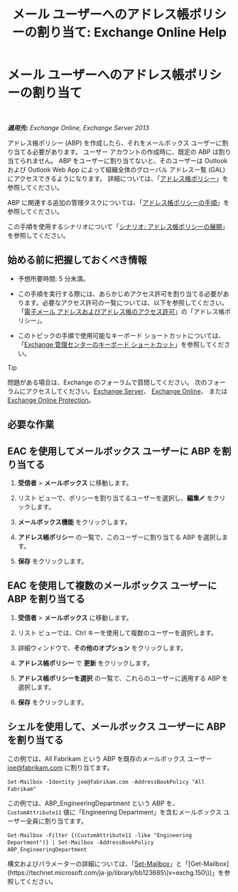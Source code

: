 ﻿---
title: 'メール ユーザーへのアドレス帳ポリシーの割り当て: Exchange Online Help'
TOCTitle: メール ユーザーへのアドレス帳ポリシーの割り当て
ms:assetid: bdfe6575-24c0-47d0-9cfb-ece910db248b
ms:mtpsurl: https://technet.microsoft.com/ja-jp/library/Hh529942(v=EXCHG.150)
ms:contentKeyID: 49896447
ms.date: 05/22/2018
mtps_version: v=EXCHG.150
ms.translationtype: HT
---

# メール ユーザーへのアドレス帳ポリシーの割り当て

 

_**適用先:** Exchange Online, Exchange Server 2013_

アドレス帳ポリシー (ABP) を作成したら、それをメールボックス ユーザーに割り当てる必要があります。 ユーザー アカウントの作成時に、既定の ABP は割り当てられません。 ABP をユーザーに割り当てないと、そのユーザーは Outlook および Outlook Web App によって組織全体のグローバル アドレス一覧 (GAL) にアクセスできるようになります。 詳細については、「[アドレス帳ポリシー](address-book-policies-exchange-2013-help.md)」を参照してください。

ABP に関連する追加の管理タスクについては、「[アドレス帳ポリシーの手順](address-book-policy-procedures-exchange-2013-help.md)」を参照してください。

この手順を使用するシナリオについて「[シナリオ: アドレス帳ポリシーの展開](scenario-deploying-address-book-policies-exchange-2013-help.md)」を参照してください。

## 始める前に把握しておくべき情報

  - 予想所要時間: 5 分未満。

  - この手順を実行する際には、あらかじめアクセス許可を割り当てる必要があります。必要なアクセス許可の一覧については、以下を参照してください。「[電子メール アドレスおよびアドレス帳のアクセス許可](email-address-and-address-book-permissions-exchange-2013-help.md)」の「アドレス帳ポリシー」。

  - このトピックの手順で使用可能なキーボード ショートカットについては、「[Exchange 管理センターのキーボード ショートカット](keyboard-shortcuts-in-the-exchange-admin-center-exchange-online-protection-help.md)」を参照してください。


> [!TIP]
> 問題がある場合は、Exchange のフォーラムで質問してください。 次のフォーラムにアクセスしてください。<A href="https://go.microsoft.com/fwlink/p/?linkid=60612">Exchange Server</A>、 <A href="https://go.microsoft.com/fwlink/p/?linkid=267542">Exchange Online</A>、 または <A href="https://go.microsoft.com/fwlink/p/?linkid=285351">Exchange Online Protection</A>。



## 必要な作業

## EAC を使用してメールボックス ユーザーに ABP を割り当てる

1.  <strong>受信者</strong> \> <strong>メールボックス</strong> に移動します。

2.  リスト ビューで、ポリシーを割り当てるユーザーを選択し、<strong>編集</strong>![編集アイコン](images/Bb124582.6f53ccb2-1f13-4c02-bea0-30690e6ea71d(EXCHG.150).gif "編集アイコン") をクリックします。

3.  <strong>メールボックス機能</strong> をクリックします。

4.  <strong>アドレス帳ポリシー</strong> の一覧で、このユーザーに割り当てる ABP を選択します。

5.  <strong>保存</strong> をクリックします。

## EAC を使用して複数のメールボックス ユーザーに ABP を割り当てる

1.  <strong>受信者</strong> \> <strong>メールボックス</strong> に移動します。

2.  リスト ビューでは、Ctrl キーを使用して複数のユーザーを選択します。

3.  詳細ウィンドウで、<strong>その他のオプション</strong> をクリックします。

4.  <strong>アドレス帳ポリシー</strong> で <strong>更新</strong> をクリックします。

5.  <strong>アドレス帳ポリシーを選択</strong> の一覧で、これらのユーザーに適用する ABP を選択します。

6.  <strong>保存</strong> をクリックします。

## シェルを使用して、メールボックス ユーザーに ABP を割り当てる

この例では、All Fabrikam という ABP を既存のメールボックス ユーザー joe@fabrikam.com に割り当てます。

    Set-Mailbox -Identity joe@fabrikam.com -AddressBookPolicy "All Fabrikam"

この例では、ABP\_EngineeringDepartment という ABP を、`CustomAttribute11` 値に「Engineering Department」を含むメールボックス ユーザー全員に割り当てます。

    Get-Mailbox -Filter {(CustomAttribute11 -like "Engineering Department")} | Set-Mailbox -AddressBookPolicy ABP_EngineeringDepartment

構文およびパラメーターの詳細については、「[Set-Mailbox](https://technet.microsoft.com/ja-jp/library/bb123981\(v=exchg.150\))」と「[Get-Mailbox](https://technet.microsoft.com/ja-jp/library/bb123685\(v=exchg.150\))」を参照してください。

